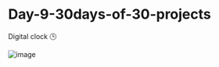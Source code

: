 # Day-9-30days-of-30-projects

Digital clock 🕒 

![image](https://github.com/user-attachments/assets/d293e706-f948-4a11-9129-f26d3c481801)
